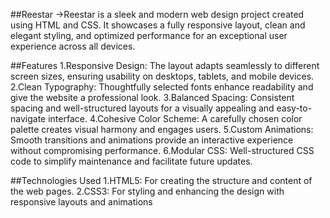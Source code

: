 ##Reestar
->Reestar is a sleek and modern web design project created using HTML and CSS. It showcases a fully responsive layout, clean and elegant styling, and optimized performance for an exceptional user experience across all devices.

##Features
1.Responsive Design: The layout adapts seamlessly to different screen sizes, ensuring usability on desktops, tablets, and mobile devices.
2.Clean Typography: Thoughtfully selected fonts enhance readability and give the website a professional look.
3.Balanced Spacing: Consistent spacing and well-structured layouts for a visually appealing and easy-to-navigate interface.
4.Cohesive Color Scheme: A carefully chosen color palette creates visual harmony and engages users.
5.Custom Animations: Smooth transitions and animations provide an interactive experience without compromising performance.
6.Modular CSS: Well-structured CSS code to simplify maintenance and facilitate future updates.

##Technologies Used
1.HTML5: For creating the structure and content of the web pages.
2.CSS3: For styling and enhancing the design with responsive layouts and animations
